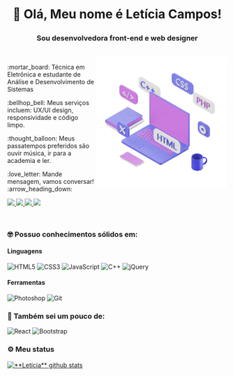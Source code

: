 # <p align=center> :wave: Olá, Meu nome é Letícia Campos!
### <p align=center> Sou desenvolvedora front-end e web designer
  
<br>
  
<img src="gif-computer.gif" alt="Gif" width="300px" align="right"/>
                                               
<p align="left">                                               
:mortar_board: Técnica em Eletrônica e estudante de Análise e Desenvolvimento de Sistemas
</p>

<p align="left"> 
:bellhop_bell: Meus serviços incluem: UX/UI design, responsividade e código limpo.   
</p>
               
<p align="left"> 
:thought_balloon: Meus passatempos preferidos são ouvir música, ir para a academia e ler.
</p>
               
<p align="left"> 
:love_letter: Mande mensagem, vamos conversar! :arrow_heading_down:
</p>
               
<p align="left">
 <a href="https://www.linkedin.com/in/letícia-campos-09a7a4224" alt="linkedin" target="_blank">
  <img src="https://img.shields.io/badge/Linkedin-%230077B5.svg?&style=flat-square&logo=linkedin&logoColor=white">
  </a>
  <a href="https://wa.me/5513997972103" alt="WhatsApp" target="_blank">
  <img src="https://img.shields.io/badge/-Whatsapp-25d366?style=flat-square&labelColor=25d366&logo=whatsapp&logoColor=white&link=https://wa.me/5513997972103"/>
  </a>
  <a href="mailto:scleticiaa@gmail.com" alt="gmail" target="_blank">
  <img src="https://img.shields.io/badge/-Gmail-FF0000?style=flat-square&labelColor=FF0000&logo=gmail&logoColor=white&link=mailto:scleticiaa@gmail.com" />
  </a>
  <a href="https://www.instagram.com/_leticia_sc/" alt="instagram" target="_blank">
  <img src="https://img.shields.io/badge/-Instagram-DF0174?style=flat-square&labelColor=DF0174&logo=instagram&logoColor=white" />
  </a>
</p>                                                                                                                        
 
  <br>

### :nerd_face: Possuo conhecimentos sólidos em:
#### Linguagens
![HTML5](https://img.shields.io/badge/-HTML5-333333?style=flat&logo=HTML5&logoColor=E34F26)
![CSS3](https://img.shields.io/badge/-CSS3-333333?style=flat&logo=CSS3&logoColor=1572B6)
![JavaScript](https://img.shields.io/badge/-JavaScript-333333?style=flat&logo=JavaScript&logoColor=F7DF1E)
![C++](https://img.shields.io/badge/C++-333333.svg?style=flat&logo=c%2B%2B&logoColor=1572B6)
![jQuery](https://img.shields.io/badge/-jQuery-333333?style=flat&logo=jQuery&logoColor=0769AD)
#### Ferramentas
![Photoshop](https://img.shields.io/badge/-Adobe%20Photoshop-333333?style=flat&logo=Adobe%20Photoshop&logoColor=31A8FF)
![Git](https://img.shields.io/badge/-Git-333333?style=flat&logo=Git&logoColor=f85434)

### :monocle_face: Também sei um pouco de:
![React](https://img.shields.io/badge/-React-333333?style=flat&logo=React&logoColor=61dafb)
![Bootstrap](https://img.shields.io/badge/-Bootstrap-333333?style=flat&logo=Bootstrap&logoColor=7952B3)

### :gear: Meu status
<a href="https://github.com/Gurupreet">
 <img align="center" src="https://github-readme-stats.vercel.app/api?username=Leticia-SC&show_icons=true&theme=dracula&line_height=27" alt="**Letícia** github stats"/>
</a>









